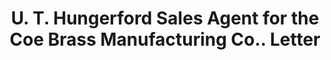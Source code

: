 ---
doi: 10.7916/D8XH138S
date_other: '1921'
date_other_textual: '1921'
form: correspondence
genre:
- Letters (correspondence)
name:
- U. T. Hungerford Sales Agent for the Coe Brass Manufacturing Co.
object_in_context_url: https://biggert.cul.columbia.edu/items/view/ave_biggert_01137
subject_hierarchical_geographic:
- New York, New York, United States
subject_name:
- U. T. Hungerford Sales Agent for the Coe Brass Manufacturing Co.
title: U. T. Hungerford Sales Agent for the Coe Brass Manufacturing Co.. Letter
sort_title: U. T. Hungerford Sales Agent for the Coe Brass Manufacturing Co.. Letter
call_number: ave_biggert_01137
coordinates:
- 40.71277777777778,-74.00583333333333
pid: ave_biggert_01137
identifiers: ave_biggert_01137
thumbnail: https://derivativo-1.library.columbia.edu/iiif/2/ldpd:344924/full/!256,256/0/native.jpg
permalink: "/items/ave_biggert_01137/"
layout: iiif-image-page
---